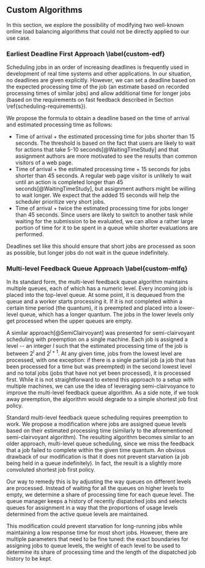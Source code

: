 ## Custom Algorithms

In this section, we explore the possibility of modifying two well-known online 
load balancing algorithms that could not be directly applied to our use case.

### Earliest Deadline First Approach \label{custom-edf}

Scheduling jobs in an order of increasing deadlines is frequently used in 
development of real time systems and other applications. In our situation, no 
deadlines are given explicitly. However, we can set a deadline based on the 
expected processing time of the job (an estimate based on recorded processing 
times of similar jobs) and allow additional time for longer jobs (based on the 
requirements on fast feedback described in Section 
\ref{scheduling-requirements}).

We propose the formula to obtain a deadline based on the time of arrival and 
estimated processing time as follows:

- Time of arrival + the estimated processing time for jobs shorter than 15 
  seconds. The threshold is based on the fact that users are likely to wait for 
  actions that take 5-10 seconds[@WaitingTimeStudy] and that assignment authors 
  are more motivated to see the results than common visitors of a web page.
- Time of arrival + the estimated processing time + 15 seconds for jobs shorter 
  than 45 seconds. A regular web page visitor is unlikely to wait until an 
  action is completed longer than 45 seconds[@WaitingTimeStudy], but assignment 
  authors might be willing to wait longer. We expect that the added 15 seconds 
  will help the scheduler prioritize very short jobs.
- Time of arrival + twice the estimated processing time for jobs longer than 45 
  seconds. Since users are likely to switch to another task while waiting for 
  the submission to be evaluated, we can allow a rather large portion of time 
  for it to be spent in a queue while shorter evaluations are performed.

Deadlines set like this should ensure that short jobs are processed as soon as 
possible, but longer jobs do not wait in the queue indefinitely.

### Multi-level Feedback Queue Approach \label{custom-mlfq}

In its standard form, the multi-level feedback queue algorithm maintains 
multiple queues, each of which has a numeric level. Every incoming job is placed 
into the top-level queue. At some point, it is dequeued from the queue and a 
worker starts processing it. If it is not completed within a certain time period 
(the quantum), it is preempted and placed into a lower-level queue, which has a 
longer quantum. The jobs in the lower levels only get processed when the upper 
queues are empty.

A similar approach[@SemiClairvoyant] was presented for semi-clairvoyant 
scheduling with preemption on a single machine. Each job is assigned a level -- 
an integer $l$ such that the estimated processing time of the job is between 
$2^{l}$ and $2^{l + 1}$. At any given time, jobs from the lowest level are 
processed, with one exception: if there is a single partial job (a job that has 
been processed for a time but was preempted) in the second lowest level and no 
total jobs (jobs that have not yet been processed), it is processed first. While 
it is not straightforward to extend this approach to a setup with multiple 
machines, we can use the idea of leveraging semi-clairvoyance to improve the
multi-level feedback queue algorithm. As a side note, if we took away 
preemption, the algorithm would degrade to a simple shortest job first policy.

Standard multi-level feedback queue scheduling requires preemption to work. We 
propose a modification where jobs are assigned queue levels based on their 
estimated processing time (similarly to the aforementioned semi-clairvoyant 
algorithm). The resulting algorithm becomes similar to an older approach, 
multi-level queue scheduling, since we miss the feedback that a job failed to 
complete within the given time quantum. An obvious drawback of our modification 
is that it does not prevent starvation (a job being held in a queue 
indefinitely). In fact, the result is a slightly more convoluted shortest job 
first policy.

Our way to remedy this is by adjusting the way queues on different levels are 
processed. Instead of waiting for all the queues on higher levels to empty, we 
determine a share of processing time for each queue level. The queue manager 
keeps a history of recently dispatched jobs and selects queues for assignment in 
a way that the proportions of usage levels determined from the active queue 
levels are maintained.

This modification could prevent starvation for long-running jobs while 
maintaining a low response time for most short jobs. However, there are multiple 
parameters that need to be fine tuned: the exact boundaries for assigning jobs 
to queue levels, the weight of each level to be used to determine its share of 
processing time and the length of the dispatched job history to be kept.
